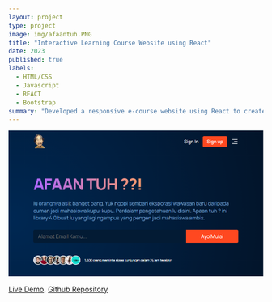 ```yaml
---
layout: project
type: project
image: img/afaantuh.PNG
title: "Interactive Learning Course Website using React"
date: 2023
published: true
labels:
  - HTML/CSS
  - Javascript
  - REACT
  - Bootstrap
summary: "Developed a responsive e-course website using React to create an engaging user interface and enhance the learning experience."
---
```


<img src="img/afaantuh.PNG" class="img-fluid">

[Live Demo](https://statuesque-centaur-21bad2.netlify.app/).
[Github Repository](https://github.com/akmaltaufik/apaan-tuh-ui-ux)
